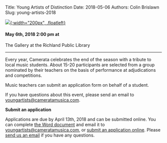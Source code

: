 Title: Young Artists of Distinction
Date: 2018-05-06
Authors: Colin Brislawn
Slug: young-artists-2018


[![ ]({filename}/images/2017-2018/YoungArtists400.jpg){:width="200px", .floatleft}]({filename}./YoungArtists2018.md)

#### May 6th, 2018 2:00 pm at <br>
The Gallery at the Richland Public Library

---

Every year, Camerata celebrates the end of the season with a tribute to local music students.  About 15-20 participants are selected from a group nominated by their teachers on the basis of performance at adjudications and competitions.

Music teachers can submit an application form on behalf of a student.

If you have questions about this event, please send an email to [youngartists@cameratamusica.com](mailto:youngartists@cameratamusica.com).

**Submit an application**

Applications are due by April 13th, 2018 and can be submitted online. You can complete [the Word document]({filename}/images/YoungArtists2018-Application.docx) and email it to [youngartists@cameratamusica.com](mailto:youngartists@cameratamusica.com), or [submit an application online](https://docs.google.com/forms/d/e/1FAIpQLSe8Bl139fU91Afa3KjJgaNMUqrWUhdkKHZm1_cbUe7CGexUrQ/viewform?usp=sf_link). Please [send us an email](mailto:youngartists@cameratamusica.com) if you have any questions.

